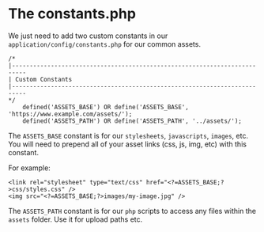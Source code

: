 # The constants.php

We just need to add two custom constants in our ``application/config/constants.php`` for our common assets.

    /* 
    |-------------------------------------------------------------------------- 
    | Custom Constants 
    |-------------------------------------------------------------------------- 
    */ 
        defined('ASSETS_BASE') OR define('ASSETS_BASE', 'https://www.example.com/assets/');
        defined('ASSETS_PATH') OR define('ASSETS_PATH', '../assets/');
        
The ``ASSETS_BASE`` constant is for our ``stylesheets``, ``javascripts``, ``images``, etc. You will need to prepend all of your asset links (css, js, img, etc) with this constant.

For example:

    <link rel="stylesheet" type="text/css" href="<?=ASSETS_BASE;?>css/styles.css" />
    <img src="<?=ASSETS_BASE;?>images/my-image.jpg" />
    
The ``ASSETS_PATH`` constant is for our ``php`` scripts to access any files within the ``assets`` folder. Use it for upload paths etc.